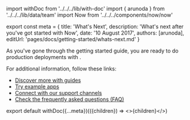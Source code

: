 import withDoc from '../../../lib/with-doc'
import { arunoda } from '../../../lib/data/team'
import Now from '../../../components/now/now'

export const meta = {
  title: 'What\'s Next',
  description: 'What\'s next after you\'ve got started with Now',
  date: '10 August 2017',
  authors: [arunoda],
  editUrl: 'pages/docs/getting-started/whats-next.md'
}

As you've gone through the getting started guide, you are ready to do production deployments with <Now color="#000"/>.

For additional information, follow these links:

* [Discover more with guides](/docs/deployment-types/lifecycle)
* [Try example apps](/docs/examples/json-api)
* [Connect with our support channels](/docs/other/support-channels)
* [Check the frequently asked questions (FAQ)](/docs/other/faq)

export default withDoc({...meta})(({children}) => <>{children}</>)
